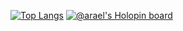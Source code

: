 [![Top Langs](https://github-readme-stats.vercel.app/api/top-langs/?username=anuraghazra&layout=compact)](https://github.com/anuraghazra/github-readme-stats)
[![@arael's Holopin board](https://holopin.me/arael)](https://holopin.io/@arael)
